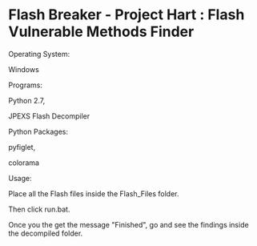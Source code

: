 # Flash Breaker - Project Hart : Flash Vulnerable Methods Finder 

Operating System:

Windows

Programs: 

Python 2.7, 

JPEXS Flash Decompiler 

Python Packages:

pyfiglet,

colorama

Usage:

Place all the Flash files inside the Flash_Files folder.

Then click run.bat.

Once you the get the message "Finished", go and see the findings inside the decompiled folder.

